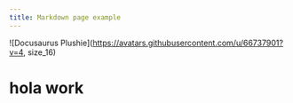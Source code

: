 ```yaml
---
title: Markdown page example
---
```

![Docusaurus Plushie](https://avatars.githubusercontent.com/u/66737901?v=4, size_16)

<div>

<h1>hola work</h1></div>